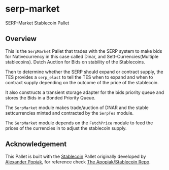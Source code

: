 # serp-market
SERP-Market Stablecoin Pallet

## Overview

This is the `SerpMarket` Pallet that trades with the SERP system 
to make bids for Nativecurrency in this case called Dinar, and Sett-Currencies(Multiple stablecoins).
Dutch Auction for Bids on stability of the Stablecoins.

 Then to determine whether the SERP should expand or contract supply, the TES provides
 a `serp_elast` to tell the TES when to expand and when to contract supply depending on 
 the outcome of the price of the stablecoin.

 It also constructs a transient storage adapter for the bids priority queue and stores the Bids in a Bonded Priority Queue.

 The `SerpMarket` module makes trade/auction of DNAR and the stable settcurrencies minted and 
 contracted by the `SerpTes` module.
 
 The `SerpMarket` module depends on the `FetchPrice` module to feed the prices of the 
 currencies in to adjust the stablecoin supply.

## Acknowledgement

This Pallet is built with the [Stablecoin](https://github.com/apopiak/stablecoin) Pallet originally developed by [Alexander Popiak](https://github.com/apopiak), for reference check [The Apopiak/Stablecoin Repo](https://github.com/apopiak/stablecoin).